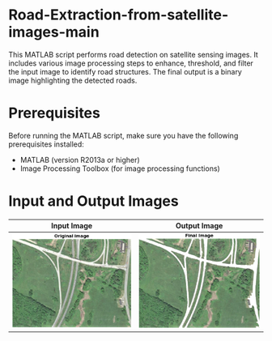 # Road-Extraction-from-satellite-images-main
This MATLAB script performs road detection on satellite sensing images. It includes various image processing steps to enhance, threshold, and filter the input image to identify road structures. The final output is a binary image highlighting the detected roads.

# Prerequisites
Before running the MATLAB script, make sure you have the following prerequisites installed:
- MATLAB (version R2013a or higher)
- Image Processing Toolbox (for image processing functions)

# Input and Output Images

| **Input Image**               | **Output Image**               |
| ---------------------- | ---------------------- |
| ![Original Image](https://github.com/Pruthvirajsinh7/Road-Extraction-from-satellite-images-main/blob/main/Original_image.png) | ![Original Image](https://github.com/Pruthvirajsinh7/Road-Extraction-from-satellite-images-main/blob/main/Final_image.png) |

